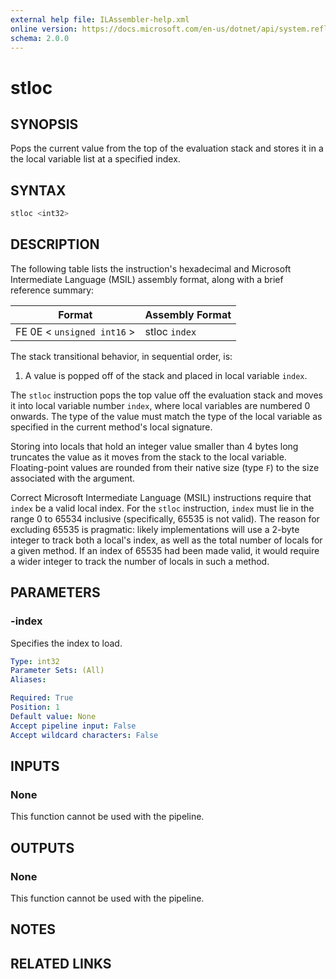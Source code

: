 ```yaml
---
external help file: ILAssembler-help.xml
online version: https://docs.microsoft.com/en-us/dotnet/api/system.reflection.emit.opcodes.stloc
schema: 2.0.0
---
```


# stloc

## SYNOPSIS

Pops the current value from the top of the evaluation stack and stores it in a the local variable list at a specified index.

## SYNTAX

```powershell
stloc <int32>
```

## DESCRIPTION

The following table lists the instruction's hexadecimal and Microsoft Intermediate Language (MSIL) assembly format, along with a brief reference summary:

| Format                     | Assembly Format |
| -------------------------- | --------------- |
| FE 0E < `unsigned int16` > | stloc `index`   |

 The stack transitional behavior, in sequential order, is:

1.  A value is popped off of the stack and placed in local variable `index`.

 The `stloc` instruction pops the top value off the evaluation stack and moves it into local variable number `index`, where local variables are numbered 0 onwards. The type of the value must match the type of the local variable as specified in the current method's local signature.

 Storing into locals that hold an integer value smaller than 4 bytes long truncates the value as it moves from the stack to the local variable. Floating-point values are rounded from their native size (type `F`) to the size associated with the argument.

 Correct Microsoft Intermediate Language (MSIL) instructions require that `index` be a valid local index. For the `stloc` instruction, `index` must lie in the range 0 to 65534 inclusive (specifically, 65535 is not valid). The reason for excluding 65535 is pragmatic: likely implementations will use a 2-byte integer to track both a local's index, as well as the total number of locals for a given method. If an index of 65535 had been made valid, it would require a wider integer to track the number of locals in such a method.

## PARAMETERS

### -index

Specifies the index to load.

```yaml
Type: int32
Parameter Sets: (All)
Aliases:

Required: True
Position: 1
Default value: None
Accept pipeline input: False
Accept wildcard characters: False
```

## INPUTS

### None

This function cannot be used with the pipeline.

## OUTPUTS

### None

This function cannot be used with the pipeline.

## NOTES

## RELATED LINKS
